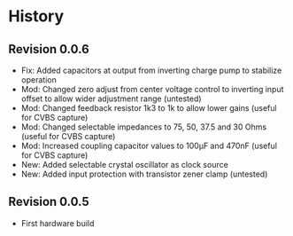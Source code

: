 # History
## Revision 0.0.6
* Fix: Added capacitors at output from inverting charge pump to stabilize operation
* Mod: Changed zero adjust from center voltage control to inverting input offset to allow wider adjustment range (untested)
* Mod: Changed feedback resistor 1k3 to 1k to allow lower gains (useful for CVBS capture)
* Mod: Changed selectable impedances to 75, 50, 37.5 and 30 Ohms (useful for CVBS capture)
* Mod: Increased coupling capacitor values to 100µF and 470nF (useful for CVBS capture)
* New: Added selectable crystal oscillator as clock source
* New: Added input protection with transistor zener clamp (untested)

## Revision 0.0.5
* First hardware build
